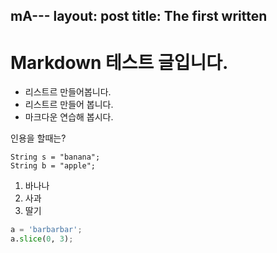 mA---
layout: post
title: The first written
---

# Markdown 테스트 글입니다.

- 리스트르 만들어봅니다.
- 리스트르 만들어 봅니다.
 - 마크다운 연습해 봅시다.


인용을 할때는?
```
String s = "banana";
String b = "apple";
```

1. 바나나
2. 사과
3. 딸기


```python
a = 'barbarbar';
a.slice(0, 3);

```

